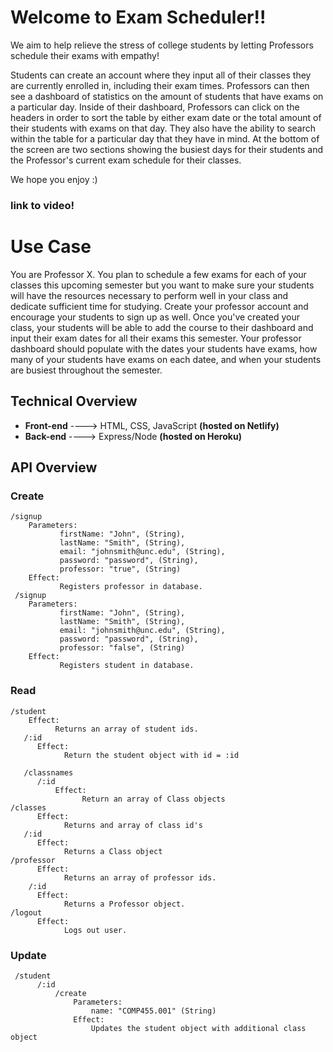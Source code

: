# Welcome to Exam Scheduler!! 

We aim to help relieve the stress of college students by letting Professors schedule their exams with empathy! 

Students can create an account where they input all of their classes they are currently enrolled in, including their exam times. Professors can then see a dashboard of statistics on the amount of students that have exams on a particular day. Inside of their dashboard, Professors can click on the headers in order to sort the table by either exam date or the total amount of their students with exams on that day. They also have the ability to search within the table for a particular day that they have in mind. At the bottom of the screen are two sections showing the busiest days for their students and the Professor's current exam schedule for their classes. 

We hope you enjoy :) 
### link to video!

# Use Case
You are Professor X. You plan to schedule a few exams for each of your classes this upcoming semester but you want to make sure your students will have the resources necessary to perform well in your class and dedicate sufficient time for studying. Create your professor account and encourage your students to sign up as well. Once you've created your class, your students will be able to add the course to their dashboard and input their exam dates for all their exams this semester. Your professor dashboard should populate with the dates your students have exams, how many of your students have exams on each datee, and when your students are busiest throughout the semester.



## Technical Overview
- **Front-end** ----> HTML, CSS, JavaScript **(hosted on Netlify)**
- **Back-end** ----> Express/Node **(hosted on Heroku)**

## API Overview

### Create
```
/signup
    Parameters: 
           firstName: "John", (String), 
           lastName: "Smith", (String),
           email: "johnsmith@unc.edu", (String), 
           password: "password", (String),
           professor: "true", (String)
    Effect: 
           Registers professor in database. 
 /signup
    Parameters: 
           firstName: "John", (String), 
           lastName: "Smith", (String),
           email: "johnsmith@unc.edu", (String), 
           password: "password", (String),
           professor: "false", (String)
    Effect: 
           Registers student in database. 
```

### Read
```
/student
    Effect:
          Returns an array of student ids.
   /:id
      Effect:
            Return the student object with id = :id
   
   /classnames
      /:id
          Effect:
                Return an array of Class objects 
/classes
      Effect:
            Returns and array of class id's
   /:id
      Effect:
            Returns a Class object
/professor
      Effect:
            Returns an array of professor ids.
    /:id
      Effect:
            Returns a Professor object.
/logout
      Effect:
            Logs out user.
```
### Update
```
 /student
      /:id
          /create
              Parameters:
                  name: "COMP455.001" (String)
              Effect:
                  Updates the student object with additional class object

```
